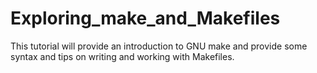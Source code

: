 # Exploring_make_and_Makefiles
This tutorial will provide an introduction to GNU make and provide some syntax and tips on writing and working with Makefiles.
